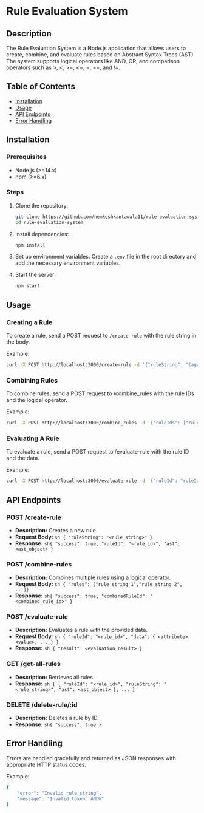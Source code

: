 # Rule Evaluation System

## Description
The Rule Evaluation System is a Node.js application that allows users to create, combine, and evaluate rules based on Abstract Syntax Trees (AST). The system supports logical operators like AND, OR, and comparison operators such as >, <, >=, <=, =, ==, and !=.

## Table of Contents
- [Installation](#installation)
- [Usage](#usage)
- [API Endpoints](#api-endpoints)
- [Error Handling](#error-handling)

## Installation

### Prerequisites
- Node.js (>=14.x)
- npm (>=6.x)

### Steps
1. Clone the repository:
    ```sh
    git clone https://github.com/hemkeshkantawala11/rule-evaluation-system.git
    cd rule-evaluation-system
    ```

2. Install dependencies:
    ```sh
    npm install
    ```

3. Set up environment variables:
    Create a `.env` file in the root directory and add the necessary environment variables.

4. Start the server:
    ```sh
    npm start
    ```

## Usage

### Creating a Rule
To create a rule, send a POST request to `/create-rule` with the rule string in the body.

Example:
```sh
curl -X POST http://localhost:3000/create-rule -d '{"ruleString": "(age > 18) AND (income > 50000)"}' -H "Content-Type: application/json"
```

### Combining Rules
To combine rules, send a POST request to /combine_rules with the rule IDs and the logical operator.  

Example:
```sh
curl -X POST http://localhost:3000/combine_rules -d '{"ruleIds": ["ruleId1", "ruleId2"], "operator": "AND"}' -H "Content-Type: application/json"
```

### Evaluating A Rule

To evaluate a rule, send a POST request to /evaluate-rule with the rule ID and the data.  

Example:
```sh
curl -X POST http://localhost:3000/evaluate-rule -d '{"ruleId": "ruleId1", "data": {"age": 25, "income": 60000}}' -H "Content-Type: application/json"
```

## API Endpoints

### POST /create-rule

- **Description:** Creates a new rule.
- **Request Body:** ```sh { "ruleString": "<rule_string>" } ```
- **Response:**  ```sh{ "success": true, "ruleId": "<rule_id>", "ast": <ast_object> }    ```

### POST /combine-rules

- **Description:** Combines multiple rules using a logical operator.
- **Request Body:** ```sh { "rules": ["rule string 1","rule string 2", ...]} ```
- **Response:**  ```sh{ "success": true, "combinedRuleId": "<combined_rule_id>" } ```

### POST /evaluate-rule

- **Description:** Evaluates a rule with the provided data.
- **Request Body:** ```sh { "ruleId": "<rule_id>", "data": { <attribute>: <value>, ... } }```
- **Response:**  ```sh { "result": <evaluation_result> } ```

### GET /get-all-rules

- **Description:** Retrieves all rules.
- **Response:**  ```sh [ { "ruleId": "<rule_id>", "ruleString": "<rule_string>", "ast": <ast_object> }, ... ] ```

### DELETE /delete-rule/:id

- **Description:** Deletes a rule by ID.
- **Response:**  ```sh{ "success": true }```

## Error Handling

Errors are handled gracefully and returned as JSON responses with appropriate HTTP status codes.  

Example:
```sh
{
    "error": "Invalid rule string",
    "message": "Invalid token: ANDW"
}
```
